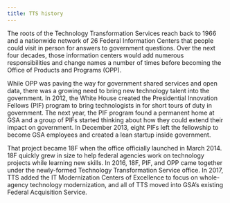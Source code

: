 ```yaml
---
title: TTS history
---
```


The roots of the Technology Transformation Services reach back to 1966 and a nationwide network of 26 Federal Information Centers that people could visit in person for answers to government questions. Over the next four decades, those information centers would add numerous responsibilities and change names a number of times before becoming the Office of Products and Programs (OPP).

While OPP was paving the way for government shared services and open data, there was a growing need to bring new technology talent into the government. In 2012, the White House created the Presidential Innovation Fellows (PIF) program to bring technologists in for short tours of duty in government. The next year, the PIF program found a permanent home at GSA and a group of PIFs started thinking about how they could extend their impact on government. In December 2013, eight PIFs left the fellowship to become GSA employees and created a lean startup inside government.

That project became 18F when the office officially launched in March 2014. 18F quickly grew in size to help federal agencies work on technology projects while learning new skills. In 2016, 18F, PIF, and OPP came together under the newly-formed Technology Transformation Service office. In 2017, TTS added the IT Modernization Centers of Excellence to focus on whole-agency technology modernization, and all of TTS moved into GSA’s existing Federal Acquisition Service.
